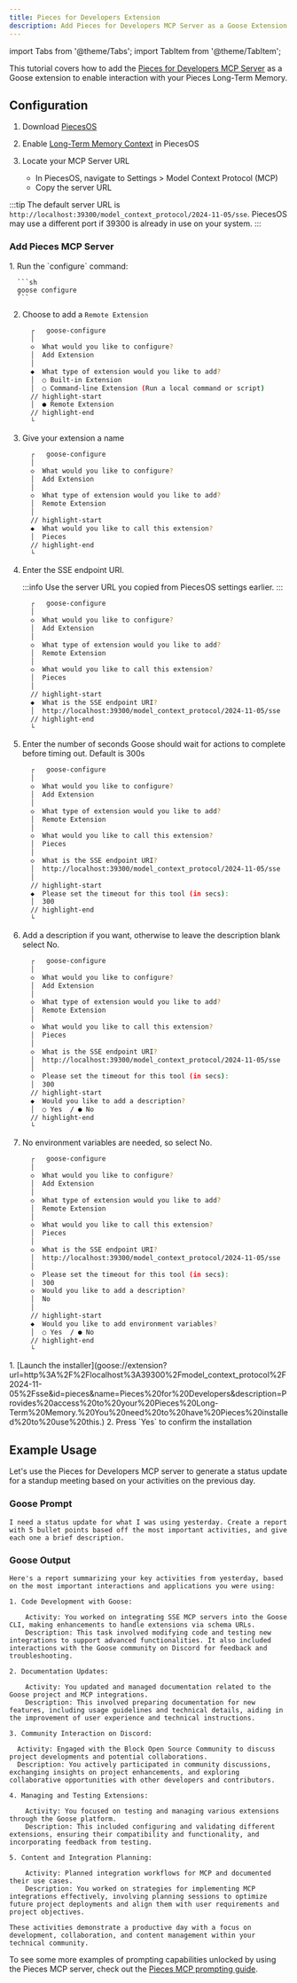 ```yaml
---
title: Pieces for Developers Extension
description: Add Pieces for Developers MCP Server as a Goose Extension
---
```


import Tabs from '@theme/Tabs';
import TabItem from '@theme/TabItem';

This tutorial covers how to add the [Pieces for Developers MCP Server](https://pieces.app?utm_source=goose&utm_medium=collab&utm_campaign=mcp) as a Goose extension to enable interaction with your Pieces Long-Term Memory.

## Configuration

1. Download [PiecesOS](https://pieces.app/)

2. Enable [Long-Term Memory Context](https://docs.pieces.app/products/quick-guides/ltm-context) in PiecesOS

3. Locate your MCP Server URL
   - In PiecesOS, navigate to Settings > Model Context Protocol (MCP)
   - Copy the server URL

:::tip
The default server URL is `http://localhost:39300/model_context_protocol/2024-11-05/sse`. PiecesOS may use a different port if 39300 is already in use on your system.
:::

### Add Pieces MCP Server

<Tabs groupId="interface">
  <TabItem value="cli" label="Goose CLI" default>
  1. Run the `configure` command:

      ```sh
      goose configure
      ```

  2. Choose to add a `Remote Extension`

      ```sh
        ┌   goose-configure 
        │
        ◇  What would you like to configure?
        │  Add Extension 
        │
        ◆  What type of extension would you like to add?
        │  ○ Built-in Extension 
        │  ○ Command-line Extension (Run a local command or script)
        // highlight-start    
        │  ● Remote Extension 
        // highlight-end    
        └ 
      ```

  3. Give your extension a name
  
      ```sh
        ┌   goose-configure 
        │
        ◇  What would you like to configure?
        │  Add Extension 
        │
        ◇  What type of extension would you like to add?
        │  Remote Extension 
        │
        // highlight-start
        ◆  What would you like to call this extension?
        │  Pieces
        // highlight-end
        └ 
      ```

  4. Enter the SSE endpoint URI.

      :::info
      Use the server URL you copied from PiecesOS settings earlier.
      :::

      ```sh
        ┌   goose-configure 
        │
        ◇  What would you like to configure?
        │  Add Extension 
        │
        ◇  What type of extension would you like to add?
        │  Remote Extension 
        │
        ◇  What would you like to call this extension?
        │  Pieces
        │
        // highlight-start
        ◆  What is the SSE endpoint URI?
        │  http://localhost:39300/model_context_protocol/2024-11-05/sse
        // highlight-end
        └ 
      ```  

  5. Enter the number of seconds Goose should wait for actions to complete before timing out. Default is 300s

      ```sh
        ┌   goose-configure 
        │
        ◇  What would you like to configure?
        │  Add Extension 
        │
        ◇  What type of extension would you like to add?
        │  Remote Extension 
        │
        ◇  What would you like to call this extension?
        │  Pieces
        │
        ◇  What is the SSE endpoint URI?
        │  http://localhost:39300/model_context_protocol/2024-11-05/sse
        │
        // highlight-start
        ◆  Please set the timeout for this tool (in secs):
        │  300
        // highlight-end
        └ 
      ```

  6. Add a description if you want, otherwise to leave the description blank select No.

      ```sh
        ┌   goose-configure 
        │
        ◇  What would you like to configure?
        │  Add Extension 
        │
        ◇  What type of extension would you like to add?
        │  Remote Extension 
        │
        ◇  What would you like to call this extension?
        │  Pieces
        │
        ◇  What is the SSE endpoint URI?
        │  http://localhost:39300/model_context_protocol/2024-11-05/sse
        │
        ◇  Please set the timeout for this tool (in secs):
        │  300
        // highlight-start
        ◆  Would you like to add a description?
        │  ○ Yes  / ● No 
        // highlight-end
        └ 
      ```

  7. No environment variables are needed, so select No.

      ```sh
        ┌   goose-configure 
        │
        ◇  What would you like to configure?
        │  Add Extension 
        │
        ◇  What type of extension would you like to add?
        │  Remote Extension 
        │
        ◇  What would you like to call this extension?
        │  Pieces
        │
        ◇  What is the SSE endpoint URI?
        │  http://localhost:39300/model_context_protocol/2024-11-05/sse
        │
        ◇  Please set the timeout for this tool (in secs):
        │  300
        ◇  Would you like to add a description?
        │  No 
        │
        // highlight-start
        ◆  Would you like to add environment variables?
        │  ○ Yes  / ● No 
        // highlight-end
        └ 
      ```

  </TabItem>
  <TabItem value="ui" label="Goose Desktop">
  1. [Launch the installer](goose://extension?url=http%3A%2F%2Flocalhost%3A39300%2Fmodel_context_protocol%2F2024-11-05%2Fsse&id=pieces&name=Pieces%20for%20Developers&description=Provides%20access%20to%20your%20Pieces%20Long-Term%20Memory.%20You%20need%20to%20have%20Pieces%20installed%20to%20use%20this.)
  2. Press `Yes` to confirm the installation
  </TabItem>
</Tabs>

## Example Usage

Let's use the Pieces for Developers MCP server to generate a status update for a standup meeting based on your activities on the previous day.

### Goose Prompt

```
I need a status update for what I was using yesterday. Create a report with 5 bullet points based off the most important activities, and give each one a brief description.
```

### Goose Output

```
Here's a report summarizing your key activities from yesterday, based on the most important interactions and applications you were using:

1. Code Development with Goose:

    Activity: You worked on integrating SSE MCP servers into the Goose CLI, making enhancements to handle extensions via schema URLs.
    Description: This task involved modifying code and testing new integrations to support advanced functionalities. It also included interactions with the Goose community on Discord for feedback and troubleshooting.

2. Documentation Updates:

    Activity: You updated and managed documentation related to the Goose project and MCP integrations.
    Description: This involved preparing documentation for new features, including usage guidelines and technical details, aiding in the improvement of user experience and technical instructions.

3. Community Interaction on Discord:

  Activity: Engaged with the Block Open Source Community to discuss project developments and potential collaborations.
  Description: You actively participated in community discussions, exchanging insights on project enhancements, and exploring collaborative opportunities with other developers and contributors.

4. Managing and Testing Extensions:

    Activity: You focused on testing and managing various extensions through the Goose platform.
    Description: This included configuring and validating different extensions, ensuring their compatibility and functionality, and incorporating feedback from testing.

5. Content and Integration Planning:

    Activity: Planned integration workflows for MCP and documented their use cases.
    Description: You worked on strategies for implementing MCP integrations effectively, involving planning sessions to optimize future project deployments and align them with user requirements and project objectives.
    
These activities demonstrate a productive day with a focus on development, collaboration, and content management within your technical community.
```


To see some more examples of prompting capabilities unlocked by using the Pieces MCP server, check out the [Pieces MCP prompting guide](https://docs.pieces.app/products/mcp/prompting?utm_source=goose&utm_medium=collab&utm_campaign=mcp).